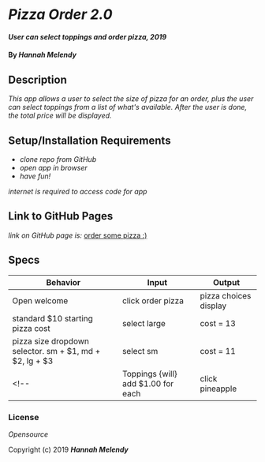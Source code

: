 # _Pizza Order 2.0_

#### _User can select toppings and order pizza, 2019_

#### By _**Hannah Melendy**_

## Description

_This app allows a user to select the size of pizza for an order, plus the user can select toppings from a list of what's available. After the user is done, the total price will be displayed._

## Setup/Installation Requirements

* _clone repo from GitHub_
* _open app in browser_
* _have fun!_

_internet is required to access code for app_

## Link to GitHub Pages

_link on GitHub page is:_
[order some pizza :)](https://github.com/H-Len/pizza-order-2.0.git)

## Specs

| Behavior | Input | Output |
| -------- | ----- | ------ |
| Open welcome | click order pizza | pizza choices display |
| standard $10 starting pizza cost | select large | cost = 13 |
| pizza size dropdown selector. sm + $1, md + $2, lg + $3 | select sm | cost = 11 |
<!-- | Toppings {will} add $1.00 for each | click pineapple | cost for sm = $12 | -->

### License

*Opensource*

Copyright (c) 2019 **_Hannah Melendy_**
